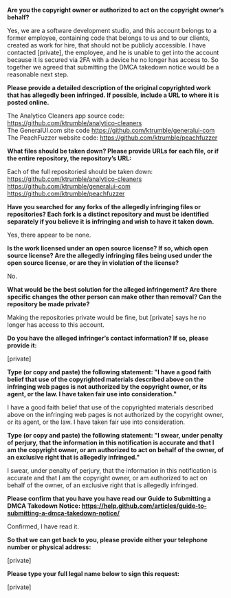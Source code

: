 **Are you the copyright owner or authorized to act on the copyright owner’s behalf?**   

Yes, we are a software development studio, and this account belongs to a former employee, containing code that belongs to us and to our clients, created as work for hire, that should not be publicly accessible. I have contacted [private], the employee, and he is unable to get into the account because it is secured via 2FA with a device he no longer has access to. So together we agreed that submitting the DMCA takedown notice would be a reasonable next step.

**Please provide a detailed description of the original copyrighted work that has allegedly been infringed. If possible, include a URL to where it is posted online.**   

The Analytico Cleaners app source code: https://github.com/ktrumble/analytico-cleaners   
The GeneralUI.com site code https://github.com/ktrumble/generalui-com   
The PeachFuzzer website code: https://github.com/ktrumble/peachfuzzer  

**What files should be taken down? Please provide URLs for each file, or if the entire repository, the repository’s URL:**  

Each of the full repositoriesl should be taken down:  
https://github.com/ktrumble/analytico-cleaners   
https://github.com/ktrumble/generalui-com   
https://github.com/ktrumble/peachfuzzer  

**Have you searched for any forks of the allegedly infringing files or repositories? Each fork is a distinct repository and must be identified separately if you believe it is infringing and wish to have it taken down.**  

Yes, there appear to be none.  

**Is the work licensed under an open source license? If so, which open source license? Are the allegedly infringing files being used under the open source license, or are they in violation of the license?**  

No.  

**What would be the best solution for the alleged infringement? Are there specific changes the other person can make other than removal? Can the repository be made private?**  

Making the repositories private would be fine, but [private] says he no longer has access to this account.  

**Do you have the alleged infringer’s contact information? If so, please provide it:**  

[private]  

**Type (or copy and paste) the following statement: "I have a good faith belief that use of the copyrighted materials described above on the infringing web pages is not authorized by the copyright owner, or its agent, or the law. I have taken fair use into consideration."**  

I have a good faith belief that use of the copyrighted materials described above on the infringing web pages is not authorized by the copyright owner, or its agent, or the law. I have taken fair use into consideration.  

**Type (or copy and paste) the following statement: "I swear, under penalty of perjury, that the information in this notification is accurate and that I am the copyright owner, or am authorized to act on behalf of the owner, of an exclusive right that is allegedly infringed."**  

I swear, under penalty of perjury, that the information in this notification is accurate and that I am the copyright owner, or am authorized to act on behalf of the owner, of an exclusive right that is allegedly infringed.  

**Please confirm that you have you have read our Guide to Submitting a DMCA Takedown Notice: https://help.github.com/articles/guide-to-submitting-a-dmca-takedown-notice/**  

Confirmed, I have read it.  

**So that we can get back to you, please provide either your telephone number or physical address:**  

[private]  

**Please type your full legal name below to sign this request:**  

[private]  
